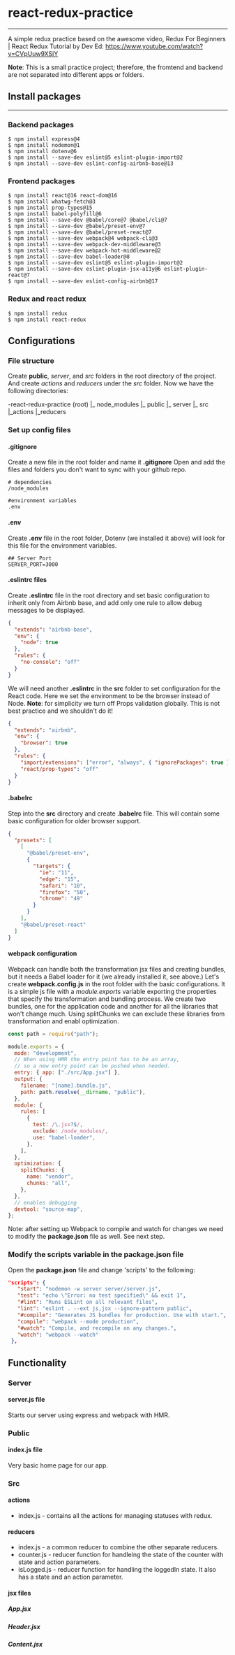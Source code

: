 # react-redux-practice
---
A simple redux practice based on the awesome video, Redux For Beginners | React Redux Tutorial by Dev Ed:
https://www.youtube.com/watch?v=CVpUuw9XSjY

**Note**: This is a small practice project; therefore, the fromtend and backend are not separated into different apps or folders.

## Install packages
---
### Backend packages

```
$ npm install express@4
$ npm install nodemon@1
$ npm install dotenv@6
$ npm install --save-dev eslint@5 eslint-plugin-import@2
$ npm install --save-dev eslint-config-airbnb-base@13
```

### Frontend packages

```
$ npm install react@16 react-dom@16
$ npm install whatwg-fetch@3
$ npm install prop-types@15
$ npm install babel-polyfill@6
$ npm install --save-dev @babel/core@7 @babel/cli@7
$ npm install --save-dev @babel/preset-env@7
$ npm install --save-dev @babel/preset-react@7
$ npm install --save-dev webpack@4 webpack-cli@3
$ npm install --save-dev webpack-dev-middleware@3
$ npm install --save-dev webpack-hot-middleware@2
$ npm install --save-dev babel-loader@8
$ npm install --save-dev eslint@5 eslint-plugin-import@2
$ npm install --save-dev eslint-plugin-jsx-a11y@6 eslint-plugin-react@7
$ npm install --save-dev eslint-config-airbnb@17
```

### Redux and react redux

```
$ npm install redux
$ npm install react-redux
```

## Configurations

### File structure

Create __public__, _server_, and _src_ folders in the root directory of the project.
And create _actions_ and _reducers_ under the _src_ folder.
Now we have the following directories:

-react-redux-practice (root)
    |_ node_modules
    |_ public
    |_ server
    |_ src
        |_actions
        |_reducers

### Set up config files

#### .gitignore

Create a new file in the root folder and name it **.gitignore**
Open and add the files and folders you don't want to sync with your github repo.

```
# dependencies
/node_modules

#environment variables
.env
```

#### .env

Create **.env** file in the root folder, Dotenv (we installed it above) will look for this file for the environment variables.

```
## Server Port
SERVER_PORT=3000
```

#### .eslintrc files

Create **.eslintrc** file in the root directory and set basic configuration to inherit only from Airbnb base, and add only one rule to allow debug messages to be displayed.

```json
{
  "extends": "airbnb-base",
  "env": {
    "node": true
  },
  "rules": {
    "no-console": "off"
  }
}
```

We will need another **.eslintrc** in the **src** folder to set configuration for the React code. Here we set the environment to be the browser instead of Node.
**Note**: for simplicity we turn off Props validation globally. This is not best practice and we shouldn't do it!

```json
{
  "extends": "airbnb",
  "env": {
    "browser": true
  },
  "rules": {
    "import/extensions": ["error", "always", { "ignorePackages": true }],
    "react/prop-types": "off"
  }
}
```

#### .babelrc

Step into the **src** directory and create **.babelrc** file. This will contain some basic configuration for older browser support.

```json
{
  "presets": [
    [
      "@babel/preset-env",
      {
        "targets": {
          "ie": "11",
          "edge": "15",
          "safari": "10",
          "firefox": "50",
          "chrome": "49"
        }
      }
    ],
    "@babel/preset-react"
  ]
}
```

#### webpack configuration

Webpack can handle both the transformation jsx files and creating bundles, but it needs a Babel loader for it (we already installed it, see above.)
Let's create **webpack.config.js** in the root folder with the basic configurations.
It is a simple js file with a _module.exports_ variable exporting the properties that specify the transformation and bundling process.
We create two bundles, one for the application code and another for all the libraries that won't change much. Using splitChunks we can exclude these libraries from transformation and enabl optimization.

```js
const path = require("path");

module.exports = {
  mode: "development",
  // When using HMR the entry point has to be an array,
  // so a new entry point can be pushed when needed.
  entry: { app: ["./src/App.jsx"] },
  output: {
    filename: "[name].bundle.js",
    path: path.resolve(__dirname, "public"),
  },
  module: {
    rules: [
      {
        test: /\.jsx?$/,
        exclude: /node_modules/,
        use: "babel-loader",
      },
    ],
  },
  optimization: {
    splitChunks: {
      name: "vendor",
      chunks: "all",
    },
  },
  // enables debugging
  devtool: "source-map",
};
```

Note: after setting up Webpack to compile and watch for changes we need to modify the **package.json** file as well. See next step.

### Modify the scripts variable in the package.json file

Open the **package.json** file and change 'scripts' to the following:

```json
"scripts": {
   "start": "nodemon -w server server/server.js",
   "test": "echo \"Error: no test specified\" && exit 1",
   "#lint": "Runs ESLint on all relevant files",
   "lint": "eslint . --ext js,jsx --ignore-pattern public",
   "#compile": "Generates JS bundles for production. Use with start.",
   "compile": "webpack --mode production",
   "#watch": "Compile, and recompile on any changes.",
   "watch": "webpack --watch"
 },
```
## Functionality

### Server
#### server.js file

Starts our server using express and webpack with HMR.

### Public
#### index.js file

Very basic home page for our app.

### Src
#### actions
  - index.js  - contains all the actions for managing statuses with redux.
#### reducers
  - index.js - a common reducer to combine the other separate reducers.
  - counter.js - reducer function for handleing the state of the counter with state and action parameters.
  - isLogged.js - reducer function for handling the loggedIn state. It also has a state and an action parameter.
#### jsx files
##### App.jsx
##### Header.jsx
##### Content.jsx
